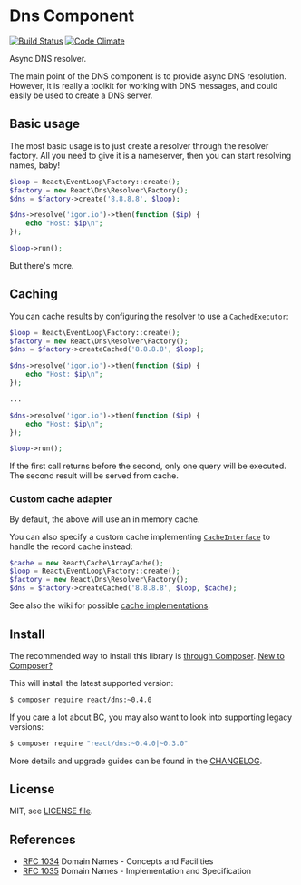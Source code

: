 # Dns Component

[![Build Status](https://secure.travis-ci.org/reactphp/dns.png?branch=master)](http://travis-ci.org/reactphp/dns) [![Code Climate](https://codeclimate.com/github/reactphp/dns/badges/gpa.svg)](https://codeclimate.com/github/reactphp/dns)

Async DNS resolver.

The main point of the DNS component is to provide async DNS resolution.
However, it is really a toolkit for working with DNS messages, and could
easily be used to create a DNS server.

## Basic usage

The most basic usage is to just create a resolver through the resolver
factory. All you need to give it is a nameserver, then you can start resolving
names, baby!

```php
$loop = React\EventLoop\Factory::create();
$factory = new React\Dns\Resolver\Factory();
$dns = $factory->create('8.8.8.8', $loop);

$dns->resolve('igor.io')->then(function ($ip) {
    echo "Host: $ip\n";
});

$loop->run();
```

But there's more.

## Caching

You can cache results by configuring the resolver to use a `CachedExecutor`:

```php
$loop = React\EventLoop\Factory::create();
$factory = new React\Dns\Resolver\Factory();
$dns = $factory->createCached('8.8.8.8', $loop);

$dns->resolve('igor.io')->then(function ($ip) {
    echo "Host: $ip\n";
});

...

$dns->resolve('igor.io')->then(function ($ip) {
    echo "Host: $ip\n";
});

$loop->run();
```

If the first call returns before the second, only one query will be executed.
The second result will be served from cache.

### Custom cache adapter

By default, the above will use an in memory cache.

You can also specify a custom cache implementing [`CacheInterface`](https://github.com/reactphp/cache) to handle the record cache instead:

```php
$cache = new React\Cache\ArrayCache();
$loop = React\EventLoop\Factory::create();
$factory = new React\Dns\Resolver\Factory();
$dns = $factory->createCached('8.8.8.8', $loop, $cache);
```

See also the wiki for possible [cache implementations](https://github.com/reactphp/react/wiki/Users#cache-implementations).

## Install

The recommended way to install this library is [through Composer](http://getcomposer.org).
[New to Composer?](http://getcomposer.org/doc/00-intro.md)

This will install the latest supported version:

```bash
$ composer require react/dns:~0.4.0
```

If you care a lot about BC, you may also want to look into supporting legacy versions:

```bash
$ composer require "react/dns:~0.4.0|~0.3.0"
```

More details and upgrade guides can be found in the [CHANGELOG](CHANGELOG.md).

## License

MIT, see [LICENSE file](LICENSE).

## References

* [RFC 1034](http://tools.ietf.org/html/rfc1034) Domain Names - Concepts and Facilities
* [RFC 1035](http://tools.ietf.org/html/rfc1035) Domain Names - Implementation and Specification
